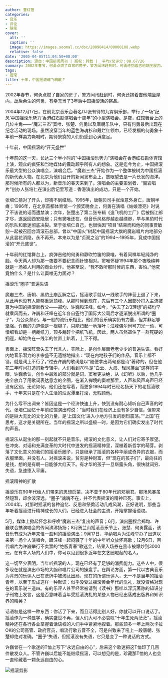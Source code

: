 ```yaml
---
author: 曹红蓓
categories:
- 音乐
- 评论
- 随笔
cover:
  alt: ''
  caption: ''
  image: https://images.soomal.cc/doc/20090414/00000108.webp
  relative: false
date: '2005-04-05T11:04:50+08:00'
description: 源自：中国新闻周刊 | 版权：转载 |  平均/总评分：08.67/26
summary: 2002年春节，何勇点燃了自家的房子，警方闻讯赶到时，何勇还抱着吉他端坐屋内。劫后余生的何勇，有幸充当了3年后中国摇滚活的祭品。2004年12月17日，在前北京音乐台著名DJ张有待的九霄俱乐部，举行了一场“纪念‘中国摇滚乐势力’香港红石勘演唱会十周年”的小型演唱会。是夜，红馆舞台上的几位主角――“魔岩三杰”窦唯、张楚、何勇以及唐朝乐队中，只有何勇最后出现在纪念活动的现场。虽然没穿当年的蓝色海魂衫和戴烂红领巾，已经发福的何勇象十年前一样卖力嘶喊时，期待祭奠的人们仍感到心满意足。
tags:
- 摇滚
title: 十年，中国摇滚魂飞魄散？
---
```


2002年春节，何勇点燃了自家的房子，警方闻讯赶到时，何勇还抱着吉他端坐屋内。劫后余生的何勇，有幸充当了3年后中国摇滚活的祭品。

2004年12月17日，在前北京音乐台著名DJ张有待的九霄俱乐部，举行了一场“纪念‘中国摇滚乐势力’香港红石勘演唱会十周年”的小型演唱会。是夜，红馆舞台上的几位主角――“魔岩三杰”窦唯、张楚、何勇以及唐朝乐队中，只有何勇最后出现在纪念活动的现场。虽然没穿当年的蓝色海魂衫和戴烂红领巾，已经发福的何勇象十年前一样卖力嘶喊时，期待祭奠的人们仍感到心满意足。

十年前，中国摇滚的“开元盛世”

十年前的这一天，长达三个半小时的“中国摇滚乐势力”演唱会在香港红石勘体育馆上演，观众的疯狂和当地媒体的震动超乎所有人的想象。这是迄今为止，中国摇滚乐最大型的公众演唱会，演唱会后，“魔岩三杰”开始作为一个整体被树为中国摇滚的新代表人物。在北京为他们召开的新闻发布会上，放眼望去是一片长发的海洋。那时候所有的人都以为，新音乐的春天来到了。演唱会的主要策划者、“魔岩唱片”创办人张培仁在演出后记里写道：香港演出的成功，只是一个开始。

张培仁猜对了开头，却猜不到结局。1995年，唐朝贝司手张炬意外身亡，唐朝半瘫；1996年，在北京首都体育馆一个颁奖晚会上，何勇在演唱《姑娘漂亮》时说了不该说的话而遭禁演；次年，张楚出了第二张专辑《造飞机的工厂》后被指江郎才尽，遂返回西安隐居；只有窦唯还在，但音乐风格却越走越缥缈，早与黑豹时代的乐队和歌迷彻底决裂。至于张培仁自己，也很快因“项目”结束而和他的同事贾敏恕一起被召回台湾滚石总部，曾以“中国火”树起中国摇滚大旗的魔岩唱片内地部分从此昙花消隐，永不再开。本来以为是“贞观之治”的1994～1995年，竟成中国摇滚的“开元盛世”。

十年前的红馆舞台上，疯弹吉他的何勇和静吹竹笛的窦唯，有着同样年轻纯净的脸。今天两人却为那一夜要不要纪念而针锋相对。窦唯怀疑1994年那个夜晚纯粹就是一场被人利用的商业炒作。他甚至说，“我不敢听那时候的东西，害怕。”他究竟怕什么？是什么让窦唯无力面对？

摇滚乐“圈子”普遍失语

魔岩三杰、唐朝、黑豹土崩瓦解之后，摇滚歌手就从一线歌手的阵营上退了下来，从此再也没有人能够重返顶峰。从那时候到现在，先后有三个人因部分打入主流被尊为中国的摇滚新教父――郑均、许巍和汪峰。如今，“失去了2/3理想”的郑均早就乘风而去，许巍和汪峰在近年各自签约了国际大公司后才逐渐脱出所谓的“圈子”，为公众熟识。与一般的流行乐相比，他们的音乐确实仍有力量，但并非足够坚强。许巍的力道像是一根棍子，只能扫起一地落叶；汪峰偶尔尚可刀光一动，可惜细看却是一柄裁纸刀，顶多裁碎个把纸飞机。因此，两人虽然罩住了一群死硬的拥趸，却始终在一线半的位置上趴着，上下不得。

表面上，摇滚阵营失去了代言人，实际上，是创作层面老老少少的普遍失语。看好内地音乐潜力的李宗盛不无遗憾地指出：“现在内地孩子们的作品，音乐上都不错，就是词上不行了。”过去许巍的歌词是以“随便拿出两句都是诗”著称的，但在他花三年时间打造的新专辑中，人们看到70%是“白云、大海、轻风拂面”这样的字眼，许巍承认，创作中最难的部分就是词。窦唯更决绝，从《幻听》以后，他几乎完全放弃了用歌词表达意念的企图，在渐入禅境的窦唯那里，人声和风声鸟声已经没有区别。无论如何，他们还在写着，而更多1994年时已经名扬天下的老摇滚歌手，十年来只是在个人生活的烂泥潭里打滚，无暇顾他。

为什么写不出词来？皆因这是一个经济快速上升，快到没有耐心倾听自己声音的时代。张培仁回忆十年前红馆演出时说：“当时我们在经济上没有多少自信，但带来的是巨大无比的文化的力量，是‘上国文化’进入小地方引发的剧烈震荡。”“上国”在思考，这才是关键所在。当年的摇滚之所以盛极一时，是因为它们确实发出了时代的声音。

摇滚乐从诞生的那一刻起就不只是音乐，摇滚的文化意义，让人们对它寄予厚望。在冲突、对话和充满变革的大时代中迸发的摇滚精神里，深植着新哲学的萌芽。剥落了文化意义的我们的摇滚乐圈子，只是继承了摇滚的各种华丽或奇异的衣服，而衣服里面，并没有人。对摇滚来说，贫穷是种财富，但“现在的孩子们”，最向往的是钱，想的是有朝一日能够大红天下。有才华的孩子一旦崭露头角，很快就词穷、失语，急速堕入平庸。

摇滚精神的扩散

摇滚乐在90年代给人们带来的思想启蒙，决不亚于80年代的邓丽君。那场风暴虽然短暂，却余波深远。“圈子”魂魄不在，并不代表摇滚的精神已死。事实上，2004年，对那时摇滚的各种追忆、反思和祭奠活动几成风潮，正好说明，那些当年听着摇滚进行精神成长的人们，已经进入社会的主流，开始掌握话语权。

5月，媒体上掀起怀念和呼唤“魔岩三杰”复出的声音；6月，演出圈捏合郑均、许巍联合搞演唱会的传闻沸沸扬扬；8月贺兰山摇滚音乐节上，张楚、何勇露面，该音乐节成为近年来惟一盈利的摇滚演出；9月17日，华纳唱片为汪峰举办了出道以来第一场个人演唱会，跟汪峰一起闷骚了十年的中年听众放怀高歌；12月6日，百代唱片为许巍举行不卖票的“绝版青春”歌迷会，结果入场券在黑市被爆炒到3000元，在有幸入场的人们中，你可以见到很多近年在文艺圈崛起的名人。

这一切至少表明，当年听摇滚的人，现在已经有了足够的消费能力。这些人中，很多现在就是演出市场的大腕和唱片公司的操盘手。在舆论方面，第一代以古典音乐为背景的乐评人已在洗牌中被淘汰出局，现在的所谓乐评人，无一不是当年的摇滚青年，以至于形成这样一种默识：似乎没受过摇滚黄金年代的洗礼，就没资格对现在的音乐说三道四。有的乐评人甚至经常被请到《读书》那样以深沉著称的知识分子刊物上发言，这是否意味着当年受摇滚洗礼的某些人物已经出落成出版界和知识界的精英？

话语权是这样一种东西：你活了下来，而且活得比别人好，你就可以开口说话了。摇滚作为一种显学，确实盛世不再，但人们大可不必哀叹“十年生死两茫茫”，摇滚精神还在各行各业掌握着话语权的人们手中紧紧地捏着。那些顶多一年上两次卡拉OK的公司高管、政府官员，唱流行歌五音不全，可是兴致来了吼上一段唐朝、张楚却绝对准确。“圈子”失语，但摇滚没有失语，它只是变了一种说话的方式。

许巍曾在一个歌迷的T恤上写下“永远自由的心”，后来这个歌迷把这T恤印了几百件散发众人。不管许巍以后能不能继续摇滚，可以想见的是，珍藏那T恤的人也会一直珍藏着一颗永远自由的心。

![摇滚剪影](https://images.soomal.cc/doc/20090414/00000108.webp)